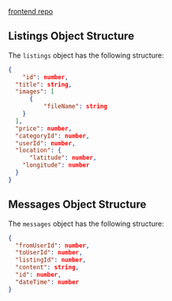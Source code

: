 [frontend repo](https://github.com/CrisRamosLazaro/SparkJoy)

## Listings Object Structure

The `listings` object has the following structure:

```json
{
    "id": number,
  "title": string,
  "images": [
      {
          "fileName": string
    }
  ],
  "price": number,
  "categoryId": number,
  "userId": number,
  "location": {
      "latitude": number,
    "longitude": number
  }
}
```

## Messages Object Structure
      
The `messages` object has the following structure:
      
```json
{
  "fromUserId": number,
  "toUserId": number,
  "listingId": number,
  "content": string,
  "id": number,
  "dateTime": number
}
```
